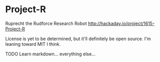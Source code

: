 Project-R
=========

Ruprecht the Rudforce Research Robot
http://hackaday.io/project/1615-Project-R

License is yet to be determined, but it'll definitely be open source.
I'm leaning toward MIT I think.

TODO
Learn markdown...
everything else...
